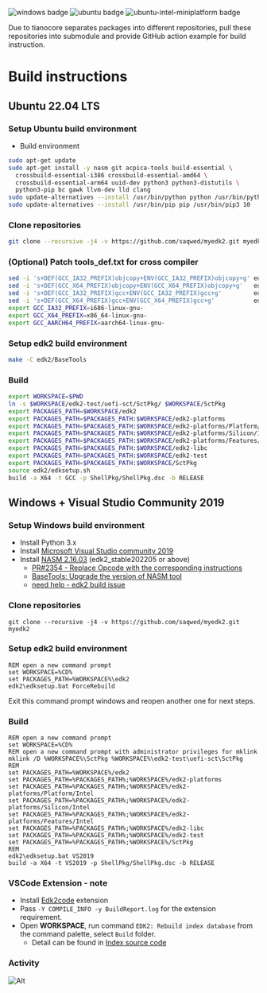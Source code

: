 ![windows badge](https://github.com/saqwed/myedk2/actions/workflows/windows.yml/badge.svg?branch=master)
![ubuntu badge](https://github.com/saqwed/myedk2/actions/workflows/ubuntu.yml/badge.svg?branch=master)
![ubuntu-intel-miniplatform badge](https://github.com/saqwed/myedk2/actions/workflows/ubuntu-intel-miniplatform.yml/badge.svg?branch=master)

Due to tianocore separates packages into different repositories, pull these repositories into submodule and provide GitHub action example for build instruction.

<!--more-->

# Build instructions

## Ubuntu 22.04 LTS

### Setup Ubuntu build environment

- Build environment

```bash
sudo apt-get update
sudo apt-get install -y nasm git acpica-tools build-essential \
  crossbuild-essential-i386 crossbuild-essential-amd64 \
  crossbuild-essential-arm64 uuid-dev python3 python3-distutils \
  python3-pip bc gawk llvm-dev lld clang
sudo update-alternatives --install /usr/bin/python python /usr/bin/python3 10
sudo update-alternatives --install /usr/bin/pip pip /usr/bin/pip3 10
```

### Clone repositories

```bash
git clone --recursive -j4 -v https://github.com/saqwed/myedk2.git myedk2
```

### (Optional) Patch tools_def.txt for cross compiler

```bash
sed -i 's+DEF(GCC_IA32_PREFIX)objcopy+ENV(GCC_IA32_PREFIX)objcopy+g' edk2/BaseTools/Conf/tools_def.template
sed -i 's+DEF(GCC_X64_PREFIX)objcopy+ENV(GCC_X64_PREFIX)objcopy+g'   edk2/BaseTools/Conf/tools_def.template
sed -i 's+DEF(GCC_IA32_PREFIX)gcc+ENV(GCC_IA32_PREFIX)gcc+g'         edk2/BaseTools/Conf/tools_def.template
sed -i 's+DEF(GCC_X64_PREFIX)gcc+ENV(GCC_X64_PREFIX)gcc+g'           edk2/BaseTools/Conf/tools_def.template
export GCC_IA32_PREFIX=i686-linux-gnu-
export GCC_X64_PREFIX=x86_64-linux-gnu-
export GCC_AARCH64_PREFIX=aarch64-linux-gnu-
```

### Setup edk2 build environment

```bash
make -C edk2/BaseTools
```

### Build

```bash
export WORKSPACE=$PWD
ln -s $WORKSPACE/edk2-test/uefi-sct/SctPkg/ $WORKSPACE/SctPkg
export PACKAGES_PATH=$WORKSPACE/edk2
export PACKAGES_PATH=$PACKAGES_PATH:$WORKSPACE/edk2-platforms
export PACKAGES_PATH=$PACKAGES_PATH:$WORKSPACE/edk2-platforms/Platform/Intel
export PACKAGES_PATH=$PACKAGES_PATH:$WORKSPACE/edk2-platforms/Silicon/Intel
export PACKAGES_PATH=$PACKAGES_PATH:$WORKSPACE/edk2-platforms/Features/Intel
export PACKAGES_PATH=$PACKAGES_PATH:$WORKSPACE/edk2-libc
export PACKAGES_PATH=$PACKAGES_PATH:$WORKSPACE/edk2-test
export PACKAGES_PATH=$PACKAGES_PATH:$WORKSPACE/SctPkg
source edk2/edksetup.sh
build -a X64 -t GCC -p ShellPkg/ShellPkg.dsc -b RELEASE
```

## Windows + Visual Studio Community 2019

### Setup Windows build environment

- Install Python 3.x
- Install [Microsoft Visual Studio community 2019](https://aka.ms/vs/16/release/vs_community.exe)
- Install [NASM 2.16.03](https://www.nasm.us/pub/nasm/releasebuilds/2.16.03/win64/nasm-2.16.03-win64.zip) (edk2_stable202205 or above)
  - [PR#2354 - Replace Opcode with the corresponding instructions](https://github.com/tianocore/edk2/pull/2354)
  - [BaseTools: Upgrade the version of NASM tool](https://github.com/tianocore/edk2/commit/6a890db161cd6d378bec3499a1e774db3f5a27a7)
  - [need help - edk2 build issue](https://edk2.groups.io/g/devel/topic/90276518)

### Clone repositories

```batch
git clone --recursive -j4 -v https://github.com/saqwed/myedk2.git myedk2
```

### Setup edk2 build environment

```batch
REM open a new command prompt
set WORKSPACE=%CD%
set PACKAGES_PATH=%WORKSPACE%\edk2
edk2\edksetup.bat ForceRebuild
```

Exit this command prompt windows and reopen another one for next steps.

### Build

```batch
REM open a new command prompt
set WORKSPACE=%CD%
REM open a new command prompt with administrator privileges for mklink
mklink /D %WORKSPACE%\SctPkg %WORKSPACE%\edk2-test\uefi-sct\SctPkg
REM
set PACKAGES_PATH=%WORKSPACE%/edk2
set PACKAGES_PATH=%PACKAGES_PATH%;%WORKSPACE%/edk2-platforms
set PACKAGES_PATH=%PACKAGES_PATH%;%WORKSPACE%/edk2-platforms/Platform/Intel
set PACKAGES_PATH=%PACKAGES_PATH%;%WORKSPACE%/edk2-platforms/Silicon/Intel
set PACKAGES_PATH=%PACKAGES_PATH%;%WORKSPACE%/edk2-platforms/Features/Intel
set PACKAGES_PATH=%PACKAGES_PATH%;%WORKSPACE%/edk2-libc
set PACKAGES_PATH=%PACKAGES_PATH%;%WORKSPACE%/edk2-test
set PACKAGES_PATH=%PACKAGES_PATH%;%WORKSPACE%/SctPkg
REM
edk2\edksetup.bat VS2019
build -a X64 -t VS2019 -p ShellPkg/ShellPkg.dsc -b RELEASE
```

### VSCode Extension - note

- Install [Edk2code](https://marketplace.visualstudio.com/items?itemName=intel-corporation.edk2code) extension
- Pass `-Y COMPILE_INFO -y BuildReport.log` for the extension requirement.
- Open **WORKSPACE**, run command `EDK2: Rebuild index database` from the command palette, select `Build` folder.
  - Detail can be found in [Index source code](https://github.com/intel/Edk2Code/wiki/Index-source-code)

### Activity

![Alt](https://repobeats.axiom.co/api/embed/f453d58c114a98896a478023233940d0db153ceb.svg "Repobeats analytics image")

